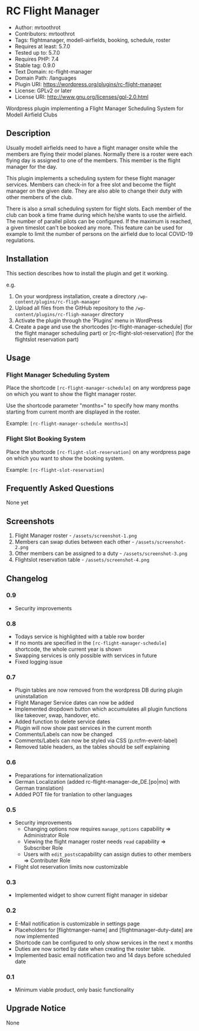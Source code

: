# RC Flight Manager #

* Author: mrtoothrot
* Contributors: mrtoothrot
* Tags: flightmanager, modell-airfields, booking, schedule, roster
* Requires at least: 5.7.0
* Tested up to: 5.7.0
* Requires PHP: 7.4
* Stable tag: 0.9.0
* Text Domain: rc-flight-manager
* Domain Path: /languages
* Plugin URI: <https://wordpress.org/plugins/rc-flight-manager>
* License: GPLv2 or later
* License URI: <http://www.gnu.org/licenses/gpl-2.0.html>

Wordpress plugin implementing a Flight Manager Scheduling System for Modell Airfield Clubs

## Description ##

Usually modell airfields need to have a flight manager onsite while the members are flying their model planes. Normally there is a roster were each flying day is assigned to one of the members. This member is the flight manager for the day.

This plugin implements a scheduling system for these flight manager services. Members can check-in for a free slot and become the flight manager on the given date. They are also able to change their duty with other members of the club.

There is also a small scheduling system for flight slots. Each member of the club can book a time frame during which he/she wants to use the airfield. The number of parallel pilots can be configured. If the maximum is reached, a given timeslot can't be booked any more. This feature can be used for example to limit the number of persons on the airfield due to local COVID-19 regulations.

## Installation ##

This section describes how to install the plugin and get it working.

e.g.

1. On your wordpress installation, create a directory `/wp-content/plugins/rc-fligh-manager`
1. Upload all files from the GitHub repository to the `/wp-content/plugins/rc-fligh-manager` directory
1. Activate the plugin through the 'Plugins' menu in WordPress
1. Create a page and use the shortcodes [rc-flight-manager-schedule] (for the flight manager scheduling part) or [rc-flight-slot-reservation] (for the flightslot reservation part)

## Usage ##

### Flight Manager Scheduling System ###

Place the shortcode `[rc-flight-manager-schedule]` on any wordpress page on which you want to show the flight manager roster.

Use the shortcode parameter "months=" to specify how many months starting from current month are displayed in the roster.

Example:
    `[rc-flight-manager-schedule months=3]`

### Flight Slot Booking System ###

Place the shortcode `[rc-flight-slot-reservation]` on any wordpress page on which you want to show the booking system.

Example:
    `[rc-flight-slot-reservation]`

## Frequently Asked Questions ##

None yet

## Screenshots ##

1. Flight Manager roster - `/assets/screenshot-1.png`
2. Members can swap duties between each other - `/assets/screenshot-2.png`
3. Other members can be assigned to a duty - `/assets/screenshot-3.png`
4. Flightslot reservation table - `/assets/screenshot-4.png`

## Changelog ##

### 0.9 ###

* Security improvements

### 0.8 ###

* Todays service is highlighted with a table row border
* If no monts are specified in the `[rc-flight-manager-schedule]` shortcode, the whole current year is shown
* Swapping services is only possible with services in future
* Fixed logging issue

### 0.7 ###

* Plugin tables are now removed from the wordpress DB during plugin uninstallation
* Flight Manager Service dates can now be added
* Implemented dropdown button which accumulates all plugin functions like takeover, swap, handover, etc.
* Added function to delete service dates
* Plugin will now show past services in the current month
* Comments/Labels can now be changed
* Comments/Labels can now be styled via CSS (p.rcfm-event-label)
* Removed table headers, as the tables should be self explaining

### 0.6 ###

* Preparations for internationalization
* German Localization (added rc-flight-manager-de_DE.[po|mo] with German translation)
* Added POT file for tranlation to other languages

### 0.5 ###

* Security improvements
  * Changing options now requires `manage_options` capability => Administrator Role
  * Viewing the flight manager roster needs `read` capability => Subscriber Role
  * Users with `edit_posts`capability can assign duties to other members => Contributer Role
* Flight slot reservation limits now customizable

### 0.3 ###

* Implemented widget to show current flight manager in sidebar

### 0.2 ###

* E-Mail notification is customizable in settings page
* Placeholders for [flightmanger-name] and [flightmanager-duty-date] are now implemented
* Shortcode can be configured to only show services in the next x months
* Duties are now sorted by date when creating the roster table.
* Implemented basic email notification two and 14 days before scheduled date

### 0.1 ###

* Minimum viable product, only basic functionality

## Upgrade Notice ##

None
